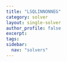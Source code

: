 ```yaml
---
title: "LSQLINNONNEG"
category: solver
layout: single-solver
author_profile: false
excerpt:
tags:
sidebar:
  nav: "solvers"
---
```

